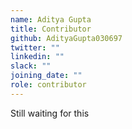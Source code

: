 ```yaml
---
name: Aditya Gupta
title: Contributor
github: AdityaGupta030697
twitter: ""
linkedin: ""
slack: ""
joining_date: ""
role: contributor
---
```


Still waiting for this
